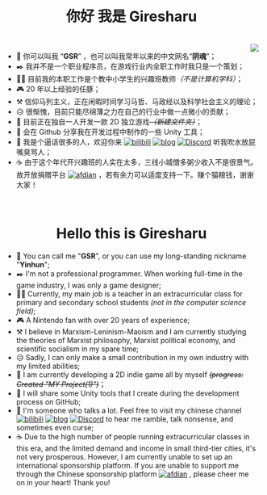 <h1 align="center">你好 我是 Giresharu</h1>
<br>

<a>
  <img align="right" src="https://github-readme-stats.vercel.app/api?username=giresharu&show_icons=true&theme=onedark&hide_border=true" />
</a>

* 👻 你可以叫我 “<b>GSR</b>” ，也可以叫我常年以来的中文网名“<b>阴魂</b>”；
* ✒️ 我并不是一个职业程序员，在游戏行业内全职工作时我只是一个策划；
* 👨‍🏫 目前我的本职工作是个教中小学生的兴趣班教师<i>（不是计算机学科）</i>；
* 🎮 20 年以上经验的任豚；
* ⚒️ 信仰马列主义，正在闲暇时间学习马哲、马政经以及科学社会主义的理论；
* 😥 很惭愧，目前只能尽绵薄之力在自己的行业中做一点微小的贡献；
* 💾 目前正在独自一人开发一款 2D 独立游戏<s><i>（新建文件夹）</i></s>；
* 🧰 会在 Github 分享我在开发过程中制作的一些 Unity 工具；
* 💬 我是个逼话很多的人，欢迎你来 [![bilibili](https://img.shields.io/badge/dynamic/json?url=https%3A%2F%2Fapi.swo.moe%2Fstats%2Fbilibili%2F1514786&query=count&suffix=%20%E5%85%B3%E6%B3%A8&label=bilibili%20%E5%9C%9F%E6%98%9F%E7%89%8C%E9%98%B4%E9%AD%82&color=FE7398&logo=bilibili&logoColor=white)](https://space.bilibili.com/1514786)
[![blog](https://img.shields.io/badge/Blog-%E6%80%AA%E5%BC%82%E7%83%AD%E7%A0%82%E9%93%B7-red?logo=InternetExplorer&cacheSeconds=https%3A%2F%2Fgiresharu.github.io%2F)](https://giresharu.github.io) [![Discord](https://img.shields.io/badge/Discord-%E6%9C%89%E7%A9%BA%E4%B8%80%E8%B5%B7%E6%8B%89%E5%B1%8E-5865F2?logo=discord&logoColor=white&cacheSeconds=https%3A%2F%2Fdiscord.gg%2FWVN6SZtG)](https://discord.gg/2yqMTDrpS2) 听我吹水放屁嘴臭骂人；
* ☕ 由于这个年代开兴趣班的人实在太多，三线小城僧多粥少收入不是很景气。故开放捐赠平台 [![afdian](https://custom-icon-badges.demolab.com/badge/爱发电-%E8%B5%9E%E5%8A%A9%E6%88%91-946CE6?cacheSeconds=https%3A%2F%2Fafdian.net%2Fa%2Fgiresharu&logo=heart)](https://afdian.net/a/giresharu) ，若有余力可以适度支持一下。赚个猫粮钱，谢谢大家！

<br>
<h1 align="center">Hello this is Giresharu</h1>

* 👻 You can call me "<b>GSR</b>", or you can use my long-standing nickname "<b>Yinhun</b>";
* ✒️ I'm not a professional programmer. When working full-time in the game industry, I was only a game designer;
* 👨‍🏫 Currently, my main job is a teacher in an extracurricular class for primary and secondary school students <i>(not in the computer science field)</i>;
* 🎮 A Nintendo fan with over 20 years of experience;
* ⚒️ I believe in Marxism-Leninism-Maoism and I am currently studying the theories of Marxist philosophy, Marxist political economy, and scientific socialism in my spare time;
* 😥 Sadly, I can only make a small contribution in my own industry with my limited abilities;
* 💾 I am currently developing a 2D indie game all by myself <s><i>(progress: Created "MY Project(1)")</i></s>；
* 🧰 I will share some Unity tools that I create during the development process on GitHub;
* 💬 I'm someone who talks a lot. Feel free to visit my chinese channel [![bilibili](https://img.shields.io/badge/dynamic/json?url=https%3A%2F%2Fapi.swo.moe%2Fstats%2Fbilibili%2F1514786&query=count&suffix=%20%E5%85%B3%E6%B3%A8&label=bilibili%20%E5%9C%9F%E6%98%9F%E7%89%8C%E9%98%B4%E9%AD%82&color=FE7398&logo=bilibili&logoColor=white)](https://space.bilibili.com/1514786)
[![blog](https://img.shields.io/badge/Blog-%E6%80%AA%E5%BC%82%E7%83%AD%E7%A0%82%E9%93%B7-red?logo=InternetExplorer&cacheSeconds=https%3A%2F%2Fgiresharu.github.io%2F)](https://giresharu.github.io) [![Discord](https://img.shields.io/badge/Discord-%E6%9C%89%E7%A9%BA%E4%B8%80%E8%B5%B7%E6%8B%89%E5%B1%8E-5865F2?logo=discord&logoColor=white&cacheSeconds=https%3A%2F%2Fdiscord.gg%2FWVN6SZtG)](https://discord.gg/2yqMTDrpS2) to hear me ramble, talk nonsense, and sometimes even curse;
* ☕ Due to the high number of people running extracurricular classes in this era, and the limited demand and income in small third-tier cities, it's not very prosperous. However, I am currently unable to set up an international sponsorship platform. If you are unable to support me through the Chinese sponsorship platform [![afdian](https://custom-icon-badges.demolab.com/badge/Afdian-Sponsor-946CE6?cacheSeconds=https%3A%2F%2Fafdian.net%2Fa%2Fgiresharu&logo=heart)](https://afdian.net/a/giresharu) , please cheer me on in your heart! Thank you!
